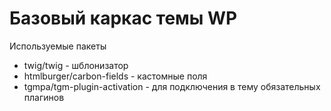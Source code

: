 # Базовый каркас темы WP

Используемые пакеты
- twig/twig - шблонизатор
- htmlburger/carbon-fields - кастомные поля
- tgmpa/tgm-plugin-activation - для подключения в тему обязательных плагинов
